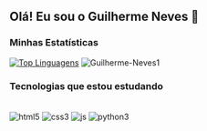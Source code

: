 ## Olá! Eu sou o Guilherme Neves 👋

### Minhas Estatísticas
[![Top Linguagens](https://github-readme-stats.vercel.app/api/top-langs/?username=Guilherme-Neves1&layout=donut)](https://github.com/Guilherme-Neves1/github-readme-stats)
![Guilherme-Neves1](https://github-readme-stats.vercel.app/api?username=Guilherme-Neves1&show_icons=true&theme=transparent)
### Tecnologias que estou estudando
<div style='display: inline_block'> <br/>
  <img align='center' alt='html5' src='https://img.shields.io/badge/HTML5-E34F26?style=for-the-badge&logo=html5&logoColor=white' />
  <img align='center' alt='css3' src='https://img.shields.io/badge/CSS3-1572B6?style=for-the-badge&logo=css3&logoColor=white' />
  <img align='center' alt='js' src='https://img.shields.io/badge/JavaScript-F7DF1E?style=for-the-badge&logo=javascript&logoColor=black' />
  <img align='center' alt='python3' src='https://img.shields.io/badge/Python-14354C?style=for-the-badge&logo=python&logoColor=white' />
</div>






<!--
**Guilherme-Neves1/Guilherme-Neves1** is a ✨ _special_ ✨ repository because its `README.md` (this file) appears on your GitHub profile.

Here are some ideas to get you started:

- 🔭 I’m currently working on ...
- 🌱 I’m currently learning ...
- 👯 I’m looking to collaborate on ...
- 🤔 I’m looking for help with ...
- 💬 Ask me about ...
- 📫 How to reach me: ...
- 😄 Pronouns: ...
- ⚡ Fun fact: ...
-->
